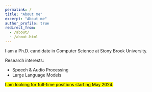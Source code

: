 ```yaml
---
permalink: /
title: "About me"
excerpt: "About me"
author_profile: true
redirect_from: 
  - /about/
  - /about.html
---
```


I am a Ph.D. candidate in Computer Science at Stony Brook University.

Research interests:
<ul>
  <li>Speech & Audio Processing</li>
  <li>Large Language Models</li>
</ul>


<p><mark>I am looking for full-time positions starting May 2024.</mark></p>
